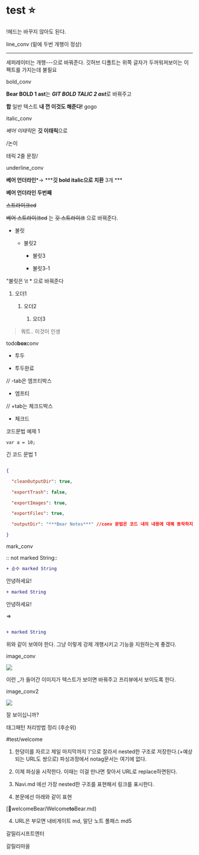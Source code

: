 # test ⭐️

!헤드는 바꾸지 않아도 된다.



line_conv (밑에 두번 개행이 정상)


---

세퍼레이터는 개행---으로 바꿔준다. 깃허브 디폴트는 위쪽 글자가 두꺼워져보이는 이펙트를 가지는데 불필요



bold_conv

**Bear BOLD 1 ast**는 ***GIT BOLD TALIC 2 ast***로 바꿔주고

**합** 일반 텍스트 **내 껀 이것도 해준다!** gogo



italic_conv

*베어 이태릭*은 **깃 이태릭**으로



/논이

테릭 2줄 문장/



underline_conv

****베어 언더라인*****→ *****깃 bold italic으로 치환** 3개 *** 

****베어 언더라인 두번째****



~~스트라이크ed~~

~~베어 스트라이크ed~~ 는  ~~깃 스트라이크~~ 으로 바꿔준다.



* 불릿

	* 불릿2

		* 불릿3

		* 불릿3-1

"불릿은 \t * 으로 바꿔준다



1. 오더1

	1. 오더2

		1. 오더3



> 쿼트.. 이것이 인생



todo****box****conv

- 투두

+ 투두완료



// -tab은 엠프티박스

- 엠프티

// +tab는 체크드박스

+ 체크드



코드문법 예제 1

`var a = 10;`



긴 코드 문법 1

```json

{

  "cleanOutputDir": true,

  "exportTrash": false,

  "exportImages": true,

  "exportFiles": true,

  "outputDir": "***Bear Notes***" //conv 문법은 코드 내의 내용에 대해 동작하지 않아야함

}

```



mark_conv



:: not marked String::



```diff
+ 순수 marked String
```




안녕하세요! 
```diff
+ marked String
```
 안녕하세요!


=>

```diff

+ marked String

```

위와 같이 보여야 한다. 그냥 이렇게 강제 개행시키고 기능을 지원하는게 좋겠다.



image_conv

![](BearImages/C9BC8F82-6A30-4165-B911-55C63AC4718E-76434-0000075928935A8B/Screen_Shot_2022-07-03_at_7.47.50.png)

이런 _가 들어간 이미지가 텍스트가 보이면 바꿔주고 프리뷰에서 보이도록 한다.

image_conv2

![](BearImages/001DC9A8-B6F9-4C3E-98E6-01BDDEA6AA83-76434-0000077576BE419E/::image::.png)

잘 보이십니까?



태그패턴 처리방법 정리 (후순위)

#test/welcome

1) 한덩이를 자르고 제일 마지막까지 ‘/‘으로 잘라서 nested한 구조로 저장한다.(+예상되는 URL도 쌍으로) 파싱과정에서 notag문서는 여기에 없다.

2) 이제 파싱을 시작한다. 이때는 이걸 만나면 찾아서 URL로 replace하면된다.

3) Navi.md 에선 가장 nested한 구조를 표현해서 링크를 표시한다.

4) 본문에선 아래와 같이 표현

[🔗welcomeBear/Welcome****to****Bear.md)

4) URL은 부모면 내비게이트 md, 말단 노트 풀패스 md5



갈릴리시프트엔터

갈릴리마을

<!-- {BearID:C026DB37-57BB-4D63-B26D-BF8F5AD21A84-67965-000005B4CA4ACA15} -->
